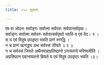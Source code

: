 ```yaml
---
title: ०५८ सूक्तम्

---
```

एष वा ओदनः सर्वाङ्गः सर्वात्मा सर्वपरुः सर्वपात्सर्वपृष्ठः।  
सर्वाङ्गः सर्वात्मा सर्वपरुः सर्वपात्सर्वपृष्ठो भवति य एवं वेद। १ ।  
स य एवं विदुष उपद्रष्टा भवति प्राणं रुणद्धि ।  
न च प्राणं ऋणद्ध्य अथ सर्वस्सं जीयते ॥ २ ॥  
न च सर्वस्सं जियते अथैनमाहाप्रतिष्ठानो ऽनायतनो मरिष्यसीति ।  
अप्रतिष्ठान एवानायतनो म्रियते य एवं विदुष उपद्रष्टा भवति ।३।  